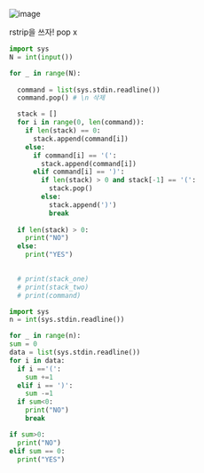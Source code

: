 ![image](https://user-images.githubusercontent.com/84604563/151813896-9e81ae58-bb56-4710-a75f-6b2750f21b3f.png)

rstrip을 쓰자! pop x
```python
import sys
N = int(input())

for _ in range(N):
  
  command = list(sys.stdin.readline())
  command.pop() # \n 삭제

  stack = []
  for i in range(0, len(command)):
    if len(stack) == 0:
      stack.append(command[i])
    else:
      if command[i] == '(':
        stack.append(command[i])
      elif command[i] == ')':
        if len(stack) > 0 and stack[-1] == '(':
          stack.pop()
        else:
          stack.append(')')
          break
 
  if len(stack) > 0:
    print("NO")
  else:
    print("YES")

  
  # print(stack_one)
  # print(stack_two)
  # print(command)
  ```
  
  
  ```python
  import sys
n = int(sys.stdin.readline())

for _ in range(n):
  sum = 0
  data = list(sys.stdin.readline())
  for i in data:
    if i =='(':
      sum +=1
    elif i == ')':
      sum -=1
    if sum<0:
      print("NO")
      break
  
  if sum>0:
    print("NO")
  elif sum == 0:
    print("YES")
  ```
